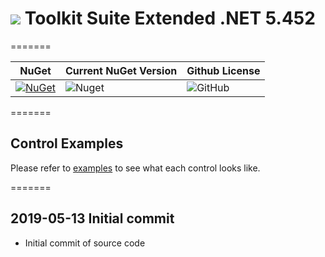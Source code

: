 # <img src="https://raw.githubusercontent.com/Wagnerp/Krypton-Toolkit-Suite-Extended-NET-5.452/master/Assets/PNG/64%20x%2064/KR%2064%20%20x%2064%20Orange.png" /> Toolkit Suite Extended .NET 5.452

=======

| NuGet | Current NuGet Version | Github License |
|---|---|---|
| [![NuGet](https://img.shields.io/badge/NuGet-Krypton%20Extended%20.NET%205.452-brightgreen.svg)](https://www.nuget.org/packages/KryptonExtendedToolkit5452/) | ![Nuget](https://img.shields.io/nuget/v/KryptonExtendedToolkit5452.svg) | ![GitHub](https://img.shields.io/github/license/Wagnerp/Krypton-Toolkit-Suite-Extended-NET-5.452.svg)

=======

## Control Examples

Please refer to [examples](https://github.com/Wagnerp/Krypton-Toolkit-Suite-Extended-NET-5.450/blob/master/Examples.md) to see what each control looks like.

=======

## 2019-05-13 Initial commit
* Initial commit of source code
